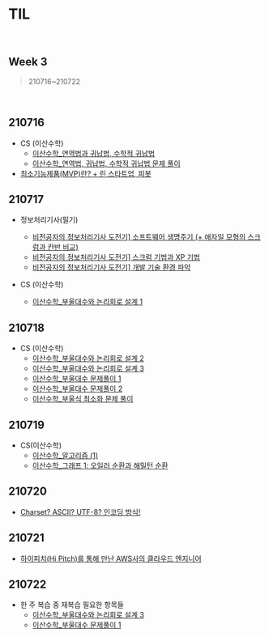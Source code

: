 # TIL

<br>

## Week 3

> 210716~210722

<br>

## 210716

* CS (이산수학)
  * [이산수학_연역법과 귀납법, 수학적 귀납법](https://pythontoomuchinformation.tistory.com/319)
  * [이산수학_연역법, 귀납법, 수학적 귀납법 문제 풀이](https://pythontoomuchinformation.tistory.com/320)
* [최소기능제품(MVP)란? + 린 스타트업, 피봇](https://pythontoomuchinformation.tistory.com/318)





## 210717

* 정보처리기사(필기)
  * [비전공자의 정보처리기사 도전기\] 소프트웨어 생명주기 (+ 애자일 모형의 스크럼과 칸반 비교)](https://pythontoomuchinformation.tistory.com/321)
  * [비전공자의 정보처리기사 도전기\] 스크럼 기법과 XP 기법](https://pythontoomuchinformation.tistory.com/322)
  * [비전공자의 정보처리기사 도전기\] 개발 기술 환경 파악](https://pythontoomuchinformation.tistory.com/323)

* CS (이산수학)
  * [이산수학_부울대수와 논리회로 설계 1](https://pythontoomuchinformation.tistory.com/324)





## 210718

* CS (이산수학)
  * [이산수학_부울대수와 논리회로 설계 2](https://pythontoomuchinformation.tistory.com/326)
  * [이산수학_부울대수와 논리회로 설계 3](https://pythontoomuchinformation.tistory.com/327)
  * [이산수학_부울대수 문제풀이 1](https://pythontoomuchinformation.tistory.com/328)
  * [이산수학_부울대수 문제풀이 2](https://pythontoomuchinformation.tistory.com/329)
  * [이산수학_부울식 최소화 문제 풀이](https://pythontoomuchinformation.tistory.com/330)





## 210719

* CS(이산수학)
  * [이산수학_알고리즘 (1)](https://pythontoomuchinformation.tistory.com/331)
  * [이산수학_그래프 1: 오일러 순환과 해밀턴 순환](https://pythontoomuchinformation.tistory.com/332)





## 210720

* [Charset? ASCII? UTF-8? 인코딩 방식!](https://pythontoomuchinformation.tistory.com/333)





## 210721

* [하이피치(Hi Pitch)를 통해 만난 AWS사의 클라우드 엔지니어](https://pythontoomuchinformation.tistory.com/334)





## 210722

* 한 주 복습 중 재복습 필요한 항목들
  * [이산수학_부울대수와 논리회로 설계 3](https://pythontoomuchinformation.tistory.com/327)
  * [이산수학_부울대수 문제풀이 1](https://pythontoomuchinformation.tistory.com/328)
